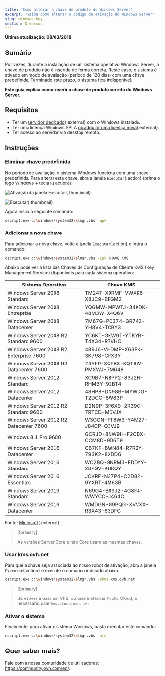 ```yaml
---
title: 'Como alterar a chave de produto do Windows Server'
excerpt: 'Saiba como alterar o código de ativação do Windows Server'
slug: windows-key
section: Diversos
---
```


**Última atualização: 08/03/2018**

## Sumário

Por vezes, durante a instalação de um sistema operativo Windows Server, a chave de produto não é inserida de forma correta. Neste caso, o sistema é ativado em modo de avaliação (período de 120 dias) com uma chave predefinida. Terminado este prazo, o sistema fica indisponível.

**Este guia explica como inserir a chave de produto correta do Windows Server.**


## Requisitos

- Ter um [servidor dedicado](https://www.ovh.pt/servidores_dedicados/){.external} com o Windows instalado.
- Ter uma licença Windows SPLA [ ou adquirir uma licença nova](https://www.ovh.pt/servidores_dedicados/precos-licencas-windows-2014.xml){.external}.
- Ter acesso ao servidor via desktop remoto.


## Instruções

### Eliminar chave predefinida

No período de avaliação, o sistema Windows funciona com uma chave predefinida. Para alterar esta chave, abra a janela `Executar`{.action} (prima o logo Windows + tecla `R`{.action}):

![Ativação da janela Executar](images/executer.png){.thumbnail}


![Executar](images/executer2.png){.thumbnail}

Agora insira a seguinte comando:

```bash
cscript.exe c:\windows\system32\slmgr.vbs -upk
```

### Adicionar a nova chave

Para adicionar a nova chave, volte à janela `Executar`{.action} e insira o comando:

```bash
cscript.exe c:\windows\system32\slmgr.vbs -ipk CHAVE KMS
```

Abaixo pode ver a lista das Chaves de Configuração de Cliente KMS (Key Management Service) disponíveis para cada sistema operativo:

|Sistema Operativo|Chave KMS|
|---|---|
|Windows Server 2008 Standard|TM24T-X9RMF-VWXK6-X8JC9-BFGM2|
|Windows Server 2008 Entreprise|YQGMW-MPWTJ-34KDK-48M3W-X4Q6V|
|Windows Server 2008 Datacenter|7M67G-PC374-GR742-YH8V4-TCBY3|
|Windows Server 2008 R2 Standard 9600|YC6KT-GKW9T-YTKYR-T4X34-R7VHC|
|Windows Server 2008 R2 Enterprise 7600|489J6-VHDMP-X63PK-3K798-CPX3Y|
|Windows Server 2008 R2 Datacenter 7600|74YFP-3QFB3-KQT8W-PMXWJ-7M648|
|Windows Server 2012 Standard|XC9B7-NBPP2-83J2H-RHMBY-92BT4|
|Windows Server 2012 Datacenter|48HP8-DN98B-MYWDG-T2DCC-8W83P|
|Windows Server 2012 R2 Standard 9600|D2N9P-3P6X9-2R39C-7RTCD-MDVJX|
|Windows Server 2012 R2 Datacenter 7600|W3GGN-FT8W3-Y4M27-J84CP-Q3VJ9|
|Windows 8.1 Pro 9600|GCRJD-8NW9H-F2CDX-CCM8D-9D6T9|
|Windows Server 2016 Datacenter|CB7KF-BWN84-R7R2Y-793K2-8XDDG|
|Windows Server 2016 Standard|WC2BQ-8NRM3-FDDYY-2BFGV-KHKQY|
|Windows Server 2016 Essentials|JCKRF-N37P4-C2D82-9YXRT-4M63B|
|Windows Server 2019 Standard|N69G4-B89J2-4G8F4-WWYCC-J464C|
|Windows Server 2019 Datacenter|WMDGN-G9PQG-XVVXX-R3X43-63DFG|

Fonte: [Microsoft](https://docs.microsoft.com/pt-pt/windows-server/get-started/kmsclientkeys){.external}


> [!primary]
>
> As versões Server Core e não Core usam as mesmas chaves.
> 


### Usar kms.ovh.net

Para que a chave seja associada ao nosso robot de ativação, abra a janela `Executar`{.action} e execute o comando indicado abaixo.

```bash
cscript.exe c:\windows\system32\slmgr.vbs -skms kms.ovh.net
```

> [!primary]
>
> Se estiver a usar um VPS, ou uma instância Public Cloud, é necessário usar `kms.cloud.ovh.net`.
> 

### Ativar o sistema

Finalmente, para ativar o sistema Windows, basta executar este comando:

```bash
cscript.exe c:\windows\system32\slmgr.vbs -ato
```

## Quer saber mais?

Fale com a nossa comunidade de utilizadores: <https://community.ovh.com/en/>.